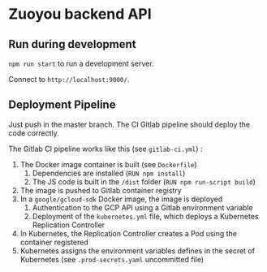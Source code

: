 # Zuoyou backend API

## Run during development

`npm run start` to run a development server.

Connect to `http://localhost:9000/`.

## Deployment Pipeline

Just push in the master branch. The CI Gitlab pipeline should deploy the code correctly.

The Gitlab CI pipeline works like this (see `gitlab-ci.yml`) :

1. The Docker image container is built (see `Dockerfile`)
    1. Dependencies are installed (`RUN npm install`)
    2. The JS code is built in the `/dist` folder (`RUN npm run-script build`)
2. The image is pushed to Gitlab container registry
3. In a `google/gcloud-sdk` Docker image, the image is deployed
    1. Authentication to the GCP API using a Gitlab environment variable
    2. Deployment of the `kubernetes.yml` file, which deploys a Kubernetes Replication Controller
4. In Kubernetes, the Replication Controller creates a Pod using the container registered
5. Kubernetes assigns the environment variables defines in the secret of Kubernetes (see `.prod-secrets.yaml` uncommitted file)
